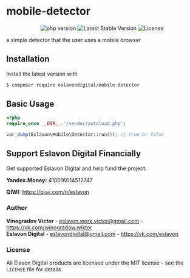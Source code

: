 # mobile-detector
 <p align="center">
 <img src="https://img.shields.io/badge/PHP-%3E%3D7.4.2-%23green" alt="php version">
 <img src="https://img.shields.io/github/v/tag/eslavondigital/mobile-detector?label=version" alt="Latest Stable Version">
 <img src="https://img.shields.io/github/license/eslavondigital/mobile-detector" alt="License">
 </p> 
   a simple detector that the user uses a mobile browser
   
 ## Installation
 
 Install the latest version with
 
 ```bash
 $ composer require eslavondigital/mobile-detector
 ```
 

 ## Basic Usage
 
 ```php
<?php
require_once __DIR__.'/vendor/autoload.php';

var_dump(Eslavon\Mobile\Detector::run()); // true or false
 ```


 ## Support Eslavon Digital Financially
 Get supported Eslavon Digital and help fund the project.
 
 **Yandex.Money:** 410016014512747
 
 **QIWI:** https://qiwi.com/n/eslavon
 
 ### Author
 
 **Vinogradov Victor** - <eslavon.work.victor@gmail.com> - <https://vk.com/winogradow.wiktor><br />
 **Eslavon Digital** - <eslavondigital@gmail.com> - <https://vk.com/eslavon>
 
 ### License
 
 All Elavon Digital products are licensed under the MIT license - see the `LICENSE` file for details

